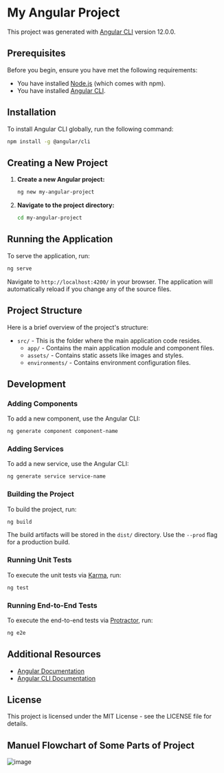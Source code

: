 
# My Angular Project

This project was generated with [Angular CLI](https://github.com/angular/angular-cli) version 12.0.0.

## Prerequisites

Before you begin, ensure you have met the following requirements:

- You have installed [Node.js](https://nodejs.org/) (which comes with npm).
- You have installed [Angular CLI](https://angular.io/cli).

## Installation

To install Angular CLI globally, run the following command:

```bash
npm install -g @angular/cli
```

## Creating a New Project

1. **Create a new Angular project:**

   ```bash
   ng new my-angular-project
   ```

2. **Navigate to the project directory:**

   ```bash
   cd my-angular-project
   ```

## Running the Application

To serve the application, run:

```bash
ng serve
```

Navigate to `http://localhost:4200/` in your browser. The application will automatically reload if you change any of the source files.

## Project Structure

Here is a brief overview of the project's structure:

- `src/` - This is the folder where the main application code resides.
  - `app/` - Contains the main application module and component files.
  - `assets/` - Contains static assets like images and styles.
  - `environments/` - Contains environment configuration files.

## Development

### Adding Components

To add a new component, use the Angular CLI:

```bash
ng generate component component-name
```

### Adding Services

To add a new service, use the Angular CLI:

```bash
ng generate service service-name
```

### Building the Project

To build the project, run:

```bash
ng build
```

The build artifacts will be stored in the `dist/` directory. Use the `--prod` flag for a production build.

### Running Unit Tests

To execute the unit tests via [Karma](https://karma-runner.github.io), run:

```bash
ng test
```

### Running End-to-End Tests

To execute the end-to-end tests via [Protractor](http://www.protractortest.org/), run:

```bash
ng e2e
```

## Additional Resources

- [Angular Documentation](https://angular.io/docs)
- [Angular CLI Documentation](https://angular.io/cli)

## License

This project is licensed under the MIT License - see the LICENSE file for details.

## Manuel Flowchart of Some Parts of Project
![image](https://github.com/busekeklik/TKPAYEX/assets/76210283/268fd894-a390-4b70-8303-dd0301347e43)
